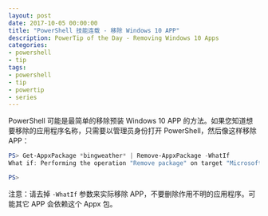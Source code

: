 ```yaml
---
layout: post
date: 2017-10-05 00:00:00
title: "PowerShell 技能连载 - 移除 Windows 10 APP"
description: PowerTip of the Day - Removing Windows 10 Apps
categories:
- powershell
- tip
tags:
- powershell
- tip
- powertip
- series
---
```

PowerShell 可能是最简单的移除预装 Windows 10 APP 的方法。如果您知道想要移除的应用程序名称，只需要以管理员身份打开 PowerShell，然后像这样移除 APP：

```powershell
PS> Get-AppxPackage *bingweather* | Remove-AppxPackage -WhatIf
What if: Performing the operation "Remove package" on target "Microsoft.BingWeather_4.20.1102.0_x64__8wekyb3d8bbwe".

PS>
```

注意：请去掉 `-WhatIf` 参数来实际移除 APP，不要删除作用不明的应用程序。可能其它 APP 会依赖这个 Appx 包。

<!--本文国际来源：[Removing Windows 10 Apps](http://community.idera.com/powershell/powertips/b/tips/posts/removing-windows-10-applications)-->
